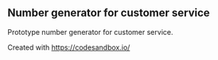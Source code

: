 ## Number generator for customer service

Prototype number generator for customer service.

Created with https://codesandbox.io/
